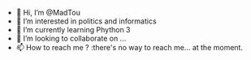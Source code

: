 - 👋 Hi, I’m @MadTou
- 👀 I’m interested in politics and informatics
- 🌱 I’m currently learning Phython 3
- 💞️ I’m looking to collaborate on ...
- 📫 How to reach me ? :there's no way to reach me... at the moment.

<!---
MadTou/MadTou is a ✨ special ✨ repository because its `README.md` (this file) appears on your GitHub profile.
You can click the Preview link to take a look at your changes.
--->
